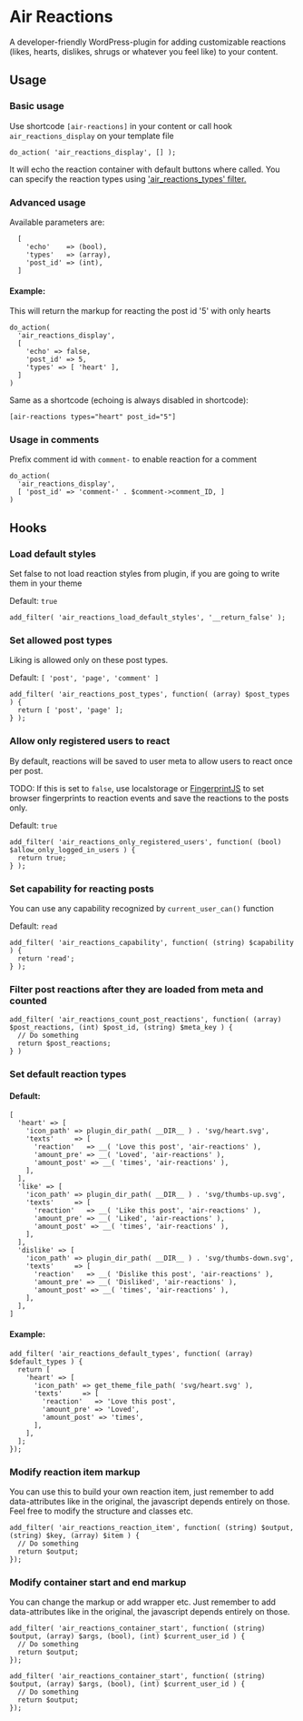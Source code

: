 
# Air Reactions

A developer-friendly WordPress-plugin for adding customizable reactions (likes, hearts, dislikes, shrugs or whatever you feel like) to your content.

## Usage

### Basic usage

Use shortcode `[air-reactions]` in your content or call hook `air_reactions_display` on your template file

```
do_action( 'air_reactions_display', [] );
```

It will echo the reaction container with default buttons where called. You can specify the reaction types using ['air_reactions_types' filter.](#set-default-reaction-types)

### Advanced usage

Available parameters are:
```
  [
    'echo'    => (bool),
    'types'   => (array),
    'post_id' => (int),
  ]
```
#### Example:

This will return the markup for reacting the post id '5' with only hearts
```
do_action(
  'air_reactions_display',
  [
    'echo' => false,
    'post_id' => 5,
    'types' => [ 'heart' ],
  ]
)
```

Same as a shortcode (echoing is always disabled in shortcode):
```
[air-reactions types="heart" post_id="5"]
```

### Usage in comments

Prefix comment id with `comment-` to enable reaction for a comment

```
do_action(
  'air_reactions_display',
  [ 'post_id' => 'comment-' . $comment->comment_ID, ]
)
```

## Hooks

  ### Load default styles

  Set false to not load reaction styles from plugin, if you are going to write them in your theme

  Default: `true`

  ```
  add_filter( 'air_reactions_load_default_styles', '__return_false' );
  ```

  ### Set allowed post types

  Liking is allowed only on these post types.

  Default: `[ 'post', 'page', 'comment' ]`

  ```
  add_filter( 'air_reactions_post_types', function( (array) $post_types ) {
    return [ 'post', 'page' ];
  } );
  ```

  ### Allow only registered users to react

  By default, reactions will be saved to user meta to allow users to react once per post.

  TODO: If this is set to `false`, use localstorage or [FingerprintJS](https://github.com/fingerprintjs/fingerprintjs) to set browser fingerprints to reaction events and save the reactions to the posts only.


  Default: `true`

  ```
  add_filter( 'air_reactions_only_registered_users', function( (bool) $allow_only_logged_in_users ) {
    return true;
  } );
  ```

  ### Set capability for reacting posts

  You can use any capability recognized by `current_user_can()` function

  Default: `read`

  ```
  add_filter( 'air_reactions_capability', function( (string) $capability ) {
    return 'read';
  } );
  ```

  ### Filter post reactions after they are loaded from meta and counted

  ```
  add_filter( 'air_reactions_count_post_reactions', function( (array) $post_reactions, (int) $post_id, (string) $meta_key ) {
    // Do something
    return $post_reactions;
  } )
  ```

  ### Set default reaction types

  #### Default:
  ```
  [
    'heart' => [
      'icon_path' => plugin_dir_path( __DIR__ ) . 'svg/heart.svg',
      'texts'     => [
        'reaction'   => __( 'Love this post', 'air-reactions' ),
        'amount_pre' => __( 'Loved', 'air-reactions' ),
        'amount_post' => __( 'times', 'air-reactions' ),
      ],
    ],
    'like' => [
      'icon_path' => plugin_dir_path( __DIR__ ) . 'svg/thumbs-up.svg',
      'texts'     => [
        'reaction'   => __( 'Like this post', 'air-reactions' ),
        'amount_pre' => __( 'Liked', 'air-reactions' ),
        'amount_post' => __( 'times', 'air-reactions' ),
      ],
    ],
    'dislike' => [
      'icon_path' => plugin_dir_path( __DIR__ ) . 'svg/thumbs-down.svg',
      'texts'     => [
        'reaction'   => __( 'Dislike this post', 'air-reactions' ),
        'amount_pre' => __( 'Disliked', 'air-reactions' ),
        'amount_post' => __( 'times', 'air-reactions' ),
      ],
    ],
  ]
  ```
  #### Example:
  ```
  add_filter( 'air_reactions_default_types', function( (array) $default_types ) {
    return [
      'heart' => [
        'icon_path' => get_theme_file_path( 'svg/heart.svg' ),
        'texts'     => [
          'reaction'   => 'Love this post',
          'amount_pre' => 'Loved',
          'amount_post' => 'times',
        ],
      ],
    ];
  });
  ```

  ### Modify reaction item markup

  You can use this to build your own reaction item, just remember to add data-attributes like in the original, the javascript depends entirely on those. Feel free to modify the structure and classes etc.
  ```
  add_filter( 'air_reactions_reaction_item', function( (string) $output, (string) $key, (array) $item ) {
    // Do something
    return $output;
  });
  ```

  ### Modify container start and end markup

  You can change the markup or add wrapper etc. Just remember to add data-attributes like in the original, the javascript depends entirely on those.

  ```
  add_filter( 'air_reactions_container_start', function( (string) $output, (array) $args, (bool), (int) $current_user_id ) {
    // Do something
    return $output;
  });
  ```

  ```
  add_filter( 'air_reactions_container_start', function( (string) $output, (array) $args, (bool), (int) $current_user_id ) {
    // Do something
    return $output;
  });
  ```
